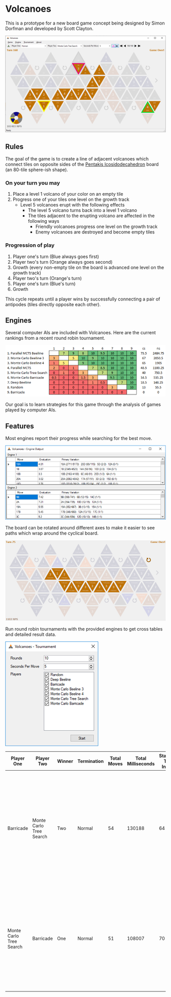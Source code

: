 # Volcanoes
This is a prototype for a new board game concept being designed by Simon Dorfman and developed by Scott Clayton.

![Board Concept](Concept/History/z-history-20200125.png)

## Rules
The goal of the game is to create a line of adjacent volcanoes which connect tiles on 
opposite sides of the [Pentakis Icosidodecahedron](https://en.wikipedia.org/wiki/Pentakis_icosidodecahedron) board (an 80-tile sphere-ish shape).

### On your turn you may
1. Place a level 1 volcano of your color on an empty tile
2. Progress one of your tiles one level on the growth track
   * Level 5 volcanoes erupt with the following effects
      * The level 5 volcano turns back into a level 1 volcano
      * The tiles adjacent to the erupting volcano are affected in the following ways
         * Friendly volcanoes progress one level on the growth track
         * Enemy volcanoes are destroyed and become empty tiles

### Progression of play
1. Player one's turn (Blue always goes first)
2. Player two's turn (Orange always goes second)
3. Growth (every non-empty tile on the board is advanced one level on the growth track)
4. Player two's turn (Orange's turn)
5. Player one's turn (Blue's turn)
6. Growth

This cycle repeats until a player wins by successfully connecting a pair of antipodes (tiles directly opposite each other). 

## Engines
Several computer AIs are included with Volcanoes. Here are the current rankings from a recent round robin tournament.

![Engine Cross Table](Concept/History/z-cross-table-20200125.png)

Our goal is to learn strategies for this game through the analysis of games played by computer AIs.

## Features
Most engines report their progress while searching for the best move.

![Engine Output](Concept/History/z-history-20181231c.png)

The board can be rotated around different axes to make it easier to see paths which wrap around the cyclical board.

![Board Rotation](Concept/History/z-history-20181231b.gif)

Run round robin tournaments with the provided engines to get cross tables and detailed result data.

![Board Rotation](Concept/History/z-history-20181231d.png)

Player One | Player Two | Winner | Termination | Total Moves | Total Milliseconds | Starting Tile Index | Transcript
--- | --- | --- | --- | --- | --- | --- | ---
Barricade | Monte Carlo Tree Search | Two | Normal | 54 | 130188 | 64 | 17A 18D G 10C 10A G 5D 20D G 8B 8A G 13D 4C G 2B 2A G 3B 3A G 11C 3C G 15D 20B G 18C 18B G 19A 18D G 2C 19B G 19D 14C G 20D 20C G 12A 7D G 7A 10B G 7C 3D G 7A 4B G
Monte Carlo Tree Search | Barricade | One | Normal | 51 | 108007 | 70 | 18C 13B G 18A 6B G 9B 9A G 14D 16D G 9D 13C G 14B 1A G 3B 3A G 17A 20A G 12A 12C G 4D 3D G 5B 16C G 8A 17D G 1B 8B G 10A 7A G 1C 19B G 15D 16B G 4B 11B G

